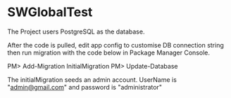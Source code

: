 # SWGlobalTest

The Project users PostgreSQL as the database.

After the code is pulled, edit app config to customise DB connection string then run migration with the code below in Package Manager Console.

PM> Add-Migration InitialMigration
PM> Update-Database

The initialMigration seeds an admin account. UserName is "admin@gmail.com" and password is "administrator"
